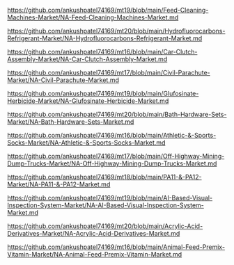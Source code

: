 <p><a href="https://github.com/ankushpatel74169/mt19/blob/main/Feed-Cleaning-Machines-Market/NA-Feed-Cleaning-Machines-Market.md">https://github.com/ankushpatel74169/mt19/blob/main/Feed-Cleaning-Machines-Market/NA-Feed-Cleaning-Machines-Market.md</a></p><p><a href="https://github.com/ankushpatel74169/mt20/blob/main/Hydrofluorocarbons-Refrigerant-Market/NA-Hydrofluorocarbons-Refrigerant-Market.md">https://github.com/ankushpatel74169/mt20/blob/main/Hydrofluorocarbons-Refrigerant-Market/NA-Hydrofluorocarbons-Refrigerant-Market.md</a></p><p><a href="https://github.com/ankushpatel74169/mt16/blob/main/Car-Clutch-Assembly-Market/NA-Car-Clutch-Assembly-Market.md">https://github.com/ankushpatel74169/mt16/blob/main/Car-Clutch-Assembly-Market/NA-Car-Clutch-Assembly-Market.md</a></p><p><a href="https://github.com/ankushpatel74169/mt17/blob/main/Civil-Parachute-Market/NA-Civil-Parachute-Market.md">https://github.com/ankushpatel74169/mt17/blob/main/Civil-Parachute-Market/NA-Civil-Parachute-Market.md</a></p><p><a href="https://github.com/ankushpatel74169/mt19/blob/main/Glufosinate-Herbicide-Market/NA-Glufosinate-Herbicide-Market.md">https://github.com/ankushpatel74169/mt19/blob/main/Glufosinate-Herbicide-Market/NA-Glufosinate-Herbicide-Market.md</a></p><p><a href="https://github.com/ankushpatel74169/mt20/blob/main/Bath-Hardware-Sets-Market/NA-Bath-Hardware-Sets-Market.md">https://github.com/ankushpatel74169/mt20/blob/main/Bath-Hardware-Sets-Market/NA-Bath-Hardware-Sets-Market.md</a></p><p><a href="https://github.com/ankushpatel74169/mt16/blob/main/Athletic-&-Sports-Socks-Market/NA-Athletic-&-Sports-Socks-Market.md">https://github.com/ankushpatel74169/mt16/blob/main/Athletic-&-Sports-Socks-Market/NA-Athletic-&-Sports-Socks-Market.md</a></p><p><a href="https://github.com/ankushpatel74169/mt17/blob/main/Off-Highway-Mining-Dump-Trucks-Market/NA-Off-Highway-Mining-Dump-Trucks-Market.md">https://github.com/ankushpatel74169/mt17/blob/main/Off-Highway-Mining-Dump-Trucks-Market/NA-Off-Highway-Mining-Dump-Trucks-Market.md</a></p><p><a href="https://github.com/ankushpatel74169/mt18/blob/main/PA11-&-PA12-Market/NA-PA11-&-PA12-Market.md">https://github.com/ankushpatel74169/mt18/blob/main/PA11-&-PA12-Market/NA-PA11-&-PA12-Market.md</a></p><p><a href="https://github.com/ankushpatel74169/mt19/blob/main/AI-Based-Visual-Inspection-System-Market/NA-AI-Based-Visual-Inspection-System-Market.md">https://github.com/ankushpatel74169/mt19/blob/main/AI-Based-Visual-Inspection-System-Market/NA-AI-Based-Visual-Inspection-System-Market.md</a></p><p><a href="https://github.com/ankushpatel74169/mt20/blob/main/Acrylic-Acid-Derivatives-Market/NA-Acrylic-Acid-Derivatives-Market.md">https://github.com/ankushpatel74169/mt20/blob/main/Acrylic-Acid-Derivatives-Market/NA-Acrylic-Acid-Derivatives-Market.md</a></p><p><a href="https://github.com/ankushpatel74169/mt16/blob/main/Animal-Feed-Premix-Vitamin-Market/NA-Animal-Feed-Premix-Vitamin-Market.md">https://github.com/ankushpatel74169/mt16/blob/main/Animal-Feed-Premix-Vitamin-Market/NA-Animal-Feed-Premix-Vitamin-Market.md</a></p>
